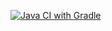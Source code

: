 [![Java CI with Gradle](https://github.com/Diana01010101/selenide2_2/actions/workflows/gradle.yml/badge.svg)](https://github.com/Diana01010101/selenide2_2/actions/workflows/gradle.yml)
